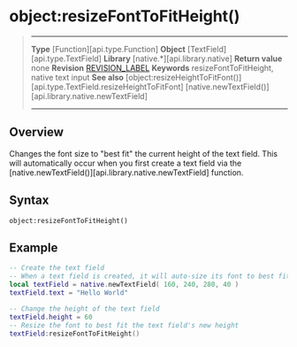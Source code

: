 # object:resizeFontToFitHeight()

> --------------------- ------------------------------------------------------------------------------------------
> __Type__              [Function][api.type.Function]
> __Object__            [TextField][api.type.TextField]
> __Library__           [native.*][api.library.native]
> __Return value__      none
> __Revision__          [REVISION_LABEL](REVISION_URL)
> __Keywords__          resizeFontToFitHeight, native text input
> __See also__          [object:resizeHeightToFitFont()][api.type.TextField.resizeHeightToFitFont]
>						[native.newTextField()][api.library.native.newTextField]
> --------------------- ------------------------------------------------------------------------------------------

## Overview

Changes the font size to "best fit" the current height of the text field. This will automatically occur when you first create a text field via the [native.newTextField()][api.library.native.newTextField] function.

## Syntax

	object:resizeFontToFitHeight()

## Example

``````lua
-- Create the text field
-- When a text field is created, it will auto-size its font to best fit the field height
local textField = native.newTextField( 160, 240, 280, 40 )
textField.text = "Hello World"

-- Change the height of the text field
textField.height = 60
-- Resize the font to best fit the text field's new height
textField:resizeFontToFitHeight()
``````
